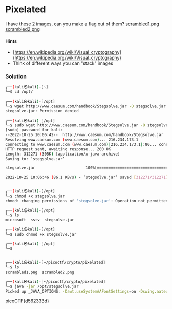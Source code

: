 # Pixelated
I have these 2 images, can you make a flag out of them? [scrambled1.png](https://mercury.picoctf.net/static/75e646e4ad19967ca1811f895fb40465/scrambled1.png) [scrambled2.png](https://mercury.picoctf.net/static/75e646e4ad19967ca1811f895fb40465/scrambled2.png)

#### Hints
- [https://en.wikipedia.org/wiki/Visual_cryptography](https://en.wikipedia.org/wiki/Visual_cryptography)
- Think of different ways you can "stack" images

### Solution
```bash
┌──(kali㉿kali)-[~]
└─$ cd /opt/                      
                                                                                                                                           
┌──(kali㉿kali)-[/opt]
└─$ wget http://www.caesum.com/handbook/Stegsolve.jar -O stegsolve.jar
stegsolve.jar: Permission denied
                                                                                                                                           
┌──(kali㉿kali)-[/opt]
└─$ sudo wget http://www.caesum.com/handbook/Stegsolve.jar -O stegsolve.jar     
[sudo] password for kali: 
--2022-10-25 10:06:42--  http://www.caesum.com/handbook/Stegsolve.jar
Resolving www.caesum.com (www.caesum.com)... 216.234.173.1
Connecting to www.caesum.com (www.caesum.com)|216.234.173.1|:80... connected.
HTTP request sent, awaiting response... 200 OK
Length: 312271 (305K) [application/x-java-archive]
Saving to: ‘stegsolve.jar’

stegsolve.jar                      100%[===============================================================>] 304.95K  86.1KB/s    in 3.5s    

2022-10-25 10:06:46 (86.1 KB/s) - ‘stegsolve.jar’ saved [312271/312271]

                                                                                                                                           
┌──(kali㉿kali)-[/opt]
└─$ chmod +x stegsolve.jar
chmod: changing permissions of 'stegsolve.jar': Operation not permitted
                                                                                                                                           
┌──(kali㉿kali)-[/opt]
└─$ ls
microsoft  sstv  stegsolve.jar
                                                                                                                                           
┌──(kali㉿kali)-[/opt]
└─$ sudo chmod +x stegsolve.jar                                            
                                                                                                                                           
┌──(kali㉿kali)-[/opt]
└─$ 

                                                                                                                                           
┌──(kali㉿kali)-[~/picoctf/crypto/pixelated]
└─$ ls
scrambled1.png  scrambled2.png
                                                                                                                                           
┌──(kali㉿kali)-[~/picoctf/crypto/pixelated]
└─$ java -jar /opt/stegsolve.jar                 
Picked up _JAVA_OPTIONS: -Dawt.useSystemAAFontSettings=on -Dswing.aatext=true

```

picoCTF{d562333d}